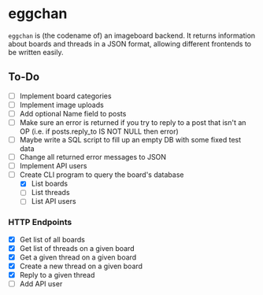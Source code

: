 # eggchan

`eggchan` is (the codename of) an imageboard backend.
It returns information about boards and threads in a JSON format, allowing different frontends to be written easily.

## To-Do

- [ ] Implement board categories
- [ ] Implement image uploads
- [ ] Add optional Name field to posts
- [ ] Make sure an error is returned if you try to reply to a post that isn't an OP (i.e. if posts.reply_to IS NOT NULL then error)
- [ ] Maybe write a SQL script to fill up an empty DB with some fixed test data
- [ ] Change all returned error messages to JSON
- [ ] Implement API users
- [ ] Create CLI program to query the board's database
  - [x] List boards
  - [ ] List threads
  - [ ] List API users

### HTTP Endpoints

- [x] Get list of all boards
- [x] Get list of threads on a given board
- [x] Get a given thread on a given board
- [x] Create a new thread on a given board
- [x] Reply to a given thread
- [ ] Add API user
